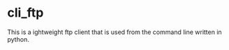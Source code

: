 cli_ftp
=======

This is a ightweight ftp client that is used from the command line written in python.
